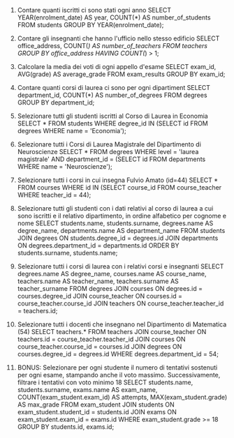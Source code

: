 1. Contare quanti iscritti ci sono stati ogni anno
SELECT YEAR(enrolment_date) AS year, COUNT(*) AS number_of_students
FROM students
GROUP BY YEAR(enrolment_date);

2. Contare gli insegnanti che hanno l'ufficio nello stesso edificio
SELECT office_address, COUNT(*) AS number_of_teachers
FROM teachers
GROUP BY office_address
HAVING COUNT(*) > 1;


3. Calcolare la media dei voti di ogni appello d'esame
SELECT exam_id, AVG(grade) AS average_grade
FROM exam_results
GROUP BY exam_id;

4. Contare quanti corsi di laurea ci sono per ogni dipartiment
SELECT department_id, COUNT(*) AS number_of_degrees
FROM degrees
GROUP BY department_id;

1. Selezionare tutti gli studenti iscritti al Corso di Laurea in Economia
SELECT *
FROM students
WHERE degree_id IN (SELECT id FROM degrees WHERE name = 'Economia');

2. Selezionare tutti i Corsi di Laurea Magistrale del Dipartimento di
Neuroscienze
SELECT *
FROM degrees
WHERE level = 'laurea magistrale' AND department_id = 
(SELECT id FROM departments WHERE name = 'Neuroscienze');

3. Selezionare tutti i corsi in cui insegna Fulvio Amato (id=44)
SELECT *
FROM courses
WHERE id IN (SELECT course_id FROM course_teacher WHERE teacher_id = 44);

4. Selezionare tutti gli studenti con i dati relativi al corso di laurea a cui
sono iscritti e il relativo dipartimento, in ordine alfabetico per cognome e
nome
SELECT students.name, students.surname, degrees.name AS degree_name, departments.name AS department_name
FROM students
JOIN degrees ON students.degree_id = degrees.id
JOIN departments ON degrees.department_id = departments.id
ORDER BY students.surname, students.name;

5. Selezionare tutti i corsi di laurea con i relativi corsi e insegnanti
SELECT degrees.name AS degree_name, courses.name AS course_name, teachers.name AS teacher_name, teachers.surname AS teacher_surname
FROM degrees
JOIN courses ON degrees.id = courses.degree_id
JOIN course_teacher ON courses.id = course_teacher.course_id
JOIN teachers ON course_teacher.teacher_id = teachers.id;


6. Selezionare tutti i docenti che insegnano nel Dipartimento di
Matematica (54)
SELECT teachers.*
FROM teachers
JOIN course_teacher ON teachers.id = course_teacher.teacher_id
JOIN courses ON course_teacher.course_id = courses.id
JOIN degrees ON courses.degree_id = degrees.id
WHERE degrees.department_id = 54;


7. BONUS: Selezionare per ogni studente il numero di tentativi sostenuti
per ogni esame, stampando anche il voto massimo. Successivamente,
filtrare i tentativi con voto minimo 18
SELECT students.name, students.surname, exams.name AS exam_name, COUNT(exam_student.exam_id) AS attempts, MAX(exam_student.grade) AS max_grade
FROM exam_student
JOIN students ON exam_student.student_id = students.id
JOIN exams ON exam_student.exam_id = exams.id
WHERE exam_student.grade >= 18
GROUP BY students.id, exams.id;



